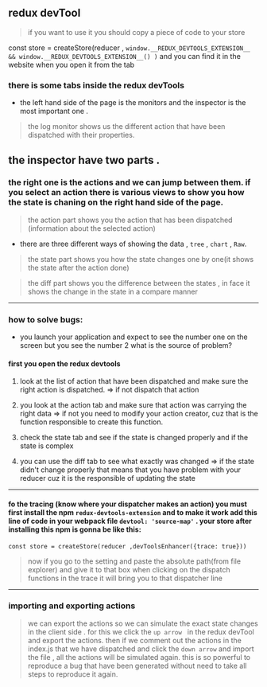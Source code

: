 ## redux devTool

>if you want to use it you should copy a piece of code to your store 

const store = createStore(reducer , `window.__REDUX_DEVTOOLS_EXTENSION__ && window.__REDUX_DEVTOOLS_EXTENSION__()
)`
and you can find it in the website when you open it from the tab
### there is some tabs inside the redux devTools 

* the left hand side of the page is the monitors and the inspector is the most important one .

> the log monitor shows us the different action that have been dispatched with their properties.


## the inspector have two parts . 
### the right one is the actions and we can jump between them. if you select an action there is various views to show you how the state is chaning on the right hand side of the page.

>  the action part shows you the action that has been dispatched (information about the selected action)
- there are three different ways of showing the data , `tree` , `chart` , `Raw`.

> the state part shows you how the state changes one by one(it shows the state after the action done)

> the diff part shows you the difference between the states , in face it shows the change in the state in a compare manner
---
### how to solve bugs:
- you launch your application and expect to see the number one on the screen but you see the number 2 what is the source of problem?
#### first you open the redux devtools

1. look at the list of action that have been dispatched and make sure the right action is dispatched. => if not dispatch that action

2. you look at the action tab and make sure that action was carrying the right data => if not you need to modify your action creator, cuz that is the function responsible to create this function.

3. check the state tab and see if the state is changed properly and if the state is complex 

4. you can use the diff tab to see what exactly was changed => if the state didn't change properly that means that you have problem with your reducer cuz it is the responsible of updating the state

---
#### fo the tracing (know where your dispatcher makes an action) you must first install the npm `redux-devtools-extension` and to make it work add this line of code in your webpack file `devtool: 'source-map'` . your store after installing this npm is gonna be like this: 
`const store = createStore(reducer ,devToolsEnhancer({trace: true}))
`

> now if you go to the setting and paste the absolute path(from file explorer) and give it to that box when clicking on the dispatch functions in the trace it will bring you to that dispatcher line 

---
### importing and exporting actions

> we can export the actions so we can simulate the exact state changes in the client side . for this we click the `up arrow ` in the redux devTool and export the actions. then if we comment out the actions in the index.js that we have dispatched and click the `down arrow` and import the file , all the actions will be simulated again. this is so powerful to reproduce a bug that have been generated without need to take all steps to reproduce it again.